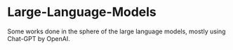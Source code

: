 # Large-Language-Models
Some works done in the sphere of the large language models, mostly using Chat-GPT by OpenAI.
